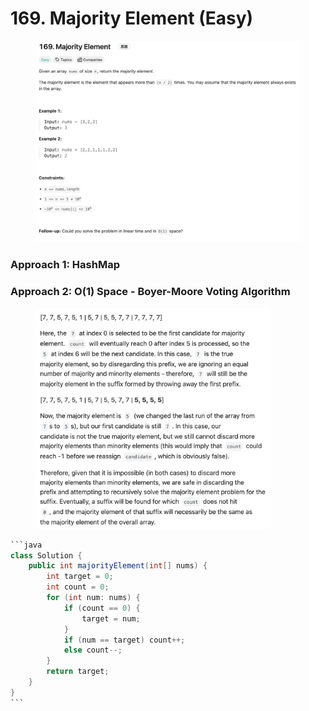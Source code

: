 # 169. Majority Element (Easy)



<figure><img src="../../../.gitbook/assets/image (2) (1) (1) (1).png" alt=""><figcaption></figcaption></figure>

### Approach 1: HashMap

### Approach 2: O(1) Space - Boyer-Moore Voting Algorithm

<figure><img src="../../../.gitbook/assets/image (1) (1) (1) (1).png" alt="" width="375"><figcaption></figcaption></figure>

````java
```java
class Solution {
    public int majorityElement(int[] nums) {
        int target = 0;
        int count = 0;
        for (int num: nums) {
            if (count == 0) {
                target = num;
            }
            if (num == target) count++;
            else count--;
        }
        return target;
    }
}
```
````

